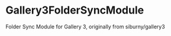 Gallery3FolderSyncModule
========================

Folder Sync Module for Gallery 3, originally from siburny/gallery3
